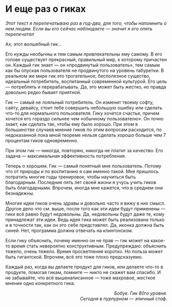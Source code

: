 # И еще раз о гиках

*Этот текст я перепечатываю раз в год-два, для того, чтобы напомнить о нем людям. Если вы его сейчас наблюдаете — значит я его опять перепечатал*

Ах, этот волшебный гик...

Его нужды необычны и тем самым привлекательны ему самому. В его голове существует прекрасный, правильный мир, к которому причастен он. Каждый гик знает — он «продвинутый пользователь», тем самым как бы опуская пользователя не продвинутого на уровень табуретки.  В реальном же мире гик это трогательное, бесполезное существо, идеальный потребитель, воспитанный современной культурой. Его цель — потреблять и перерабатывать. Да, это может быть жестко, но правда довольно редко бывает приятной.

Гик — самый не лояльный потребитель. Он изменит твоему софту, сайту, девайсу, стоит тебе совершить небольшую ошибку или сделать что-то для нормального пользователя. Гику хочется счастья, причем хочется его гораздо сильнее чем «обычному пользователю». Он точно знает, как сделать так, чтобы ему было хорошо. При этом в большинстве случаев мнение гиков по этим вопросам расходится, по недоказанной пока мной теореме нельзя сделать хорошо больше чем 7 процентам гиков одновременно.

При этом гик — никогда, повторяю, никогда не платит за качество. Его задача — максимальная эффективность потребления.

Теперь о хорошем. Гик — самый понятный мне пользователь. Потому что от природы и по воспитанию я сам именно такой. Мне пришлось потратить многие годы тренировок, чтобы научиться быть благодарным. Последние пять лет своей жизни я учусь учить гиков быть благодарными. Впрочем, иногда мне кажется, что в среднем они безнадежны.

Многие идеи гиков очень здравы и довольно часто я вижу в них смысл. Другое дело что см. выше, после того как эти идеи будут применены — гики всё равно будут недовольны. Да, недовольны будут даже те, кому принадлежат эти идеи. Ведь идея гика может быть реализована только и в точности так, как он это себе представлял. Да, иконка должна быть синей. Нет, программа должна отвечать на клингонском.

Если гику объяснить, почему именно он не прав — гик может на какое-то время стать невероятно конструктивным. Предупреждаю: объяснить тяжело, очень тяжело. Время просветления коротко. Но польза может быть гигантской. Впрочем, всё это тоже плохо предсказуемо.

Каждый раз, когда вы делаете продукт для гиков, или делаете что-то в продукте, помогая гикам, помните — никто не скажет вам спасибо. И не забывайте, что всё вышенаписанное — тоже махровое, жесткое мнение одно конкретного гика.

<div align=right><i>Бобук. Гик 80го уровня.<br/>Сегодня в пурпурном — эпичный стаф.</i></div>
